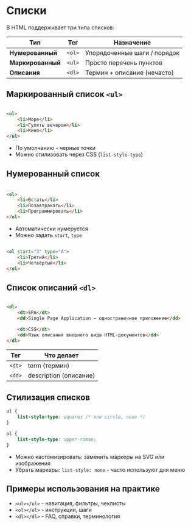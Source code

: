 # Списки #

В HTML поддерживает три типа списков:

| Тип               | Тег    | Назначение                   |
|-------------------|--------|------------------------------|
| **Нумерованный**  | `<ol>` | Упорядоченные шаги / порядок |
| **Маркированный** | `<ul>` | Просто перечень пунктов      |
| **Описания**      | `<dl>` | Термин + описание (нечасто)  |

## Маркированный список `<ul>` ##

````html

<ul>
    <li>Море</li>
    <li>Гулять вечером</li>
    <li>Кино</li>
</ul>
````

* По умолчанию - черные точки
* Можно стилизовать через CSS (`list-style-type`)

## Нумерованный список <ol> ##

````html

<ol>
    <li>Встать</li>
    <li>Позавтракать</li>
    <li>Программировать</li>
</ol>
````

* Автоматически нумеруется
* Можно задать `start`, `type`

````html

<ol start="3" type="A">
    <li>Третий</li>
    <li>Четвёртый</li>
</ol>
````

## Cписок описаний `<dl>` ##

````html

<dl>
    <dt>SPA</dt>
    <dd>Single Page Application — одностраничное приложение</dd>

    <dt>CSS</dt>
    <dd>Язык описания внешнего вида HTML-документов</dd>
</dl>
````

| Тег    | Что делает             |
|--------|------------------------|
| `<dt>` | term (термин)          |
| `<dd>` | description (описание) |

## Стилизация списков ##

````css
ul {
    list-style-type: square; /* или circle, none */
}

ol {
    list-style-type: upper-roman;
}
````

* Можно кастомизировать: заменить маркеры на SVG или изображения
* Убрать маркеры: `list-style: none` - часто используют для меню

## Примеры использования на практике ##

* `<ul></ul>` - навигация, фильтры, чеклисты
* `<ol></ol>` - инструкции, шаги
* `<dl></dl>` - FAQ, справки, терминология

